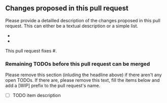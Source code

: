 ## Changes proposed in this pull request

Please provide a detailled description of the changes proposed in this pull
request. This can either be a textual description or a simple list.

-
-

This pull request fixes #.

### Remaining TODOs before this pull request can be merged

Please remove this section (inluding the headline above) if there aren't any
open TODOs. If there are, please remove this text, fill the items below and
add a [WIP] prefix to the pull request's name.

- [ ] TODO item description
